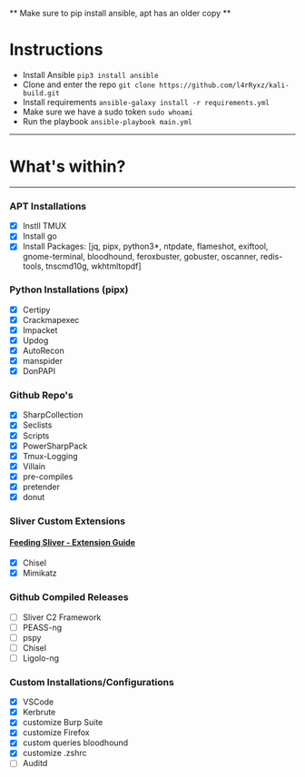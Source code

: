 ** Make sure to pip install ansible, apt has an older copy **

# Instructions
* Install Ansible `pip3 install ansible`
* Clone and enter the repo `git clone https://github.com/l4rRyxz/kali-build.git`
* Install requirements `ansible-galaxy install -r requirements.yml`
* Make sure we have a sudo token `sudo whoami`
* Run the playbook `ansible-playbook main.yml`

---

# What's within?
---

### APT Installations

- [x] Instll TMUX
- [x] Install go
- [x] Install Packages: 
	[jq, pipx, python3*, ntpdate, flameshot, exiftool, gnome-terminal, bloodhound, feroxbuster, gobuster, oscanner, redis-tools, tnscmd10g, wkhtmltopdf]

### Python Installations (pipx)
- [x] Certipy
- [x] Crackmapexec
- [x] Impacket
- [x] Updog
- [x] AutoRecon
- [x] manspider
- [x] DonPAPI

### Github Repo's

- [x] SharpCollection
- [x] Seclists
- [x] Scripts
- [x] PowerSharpPack
- [x] Tmux-Logging
- [x] Villain
- [x] pre-compiles
- [x] pretender
- [x] donut

### Sliver Custom Extensions

#### [Feeding Sliver - Extension Guide](https://medium.com/@l4rry/feeding-sliver-extension-guide-1c14fae42a2a)

- [x] Chisel
- [x] Mimikatz

### Github Compiled Releases
- [ ] Sliver C2 Framework
- [ ] PEASS-ng
- [ ] pspy
- [ ] Chisel
- [ ] Ligolo-ng

### Custom Installations/Configurations

- [x] VSCode
- [x] Kerbrute
- [x] customize Burp Suite
- [x] customize Firefox
- [x] custom queries bloodhound
- [x] customize .zshrc
- [ ] Auditd
